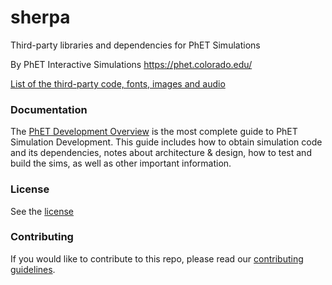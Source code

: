 sherpa
======

Third-party libraries and dependencies for PhET Simulations

By PhET Interactive Simulations
https://phet.colorado.edu/

[List of the third-party code, fonts, images and audio](third-party-licenses.md)

### Documentation

The [PhET Development Overview](https://github.com/phetsims/phet-info/blob/main/doc/phet-development-overview.md) is the
most complete guide to PhET Simulation Development. This guide includes how
to obtain simulation code and its dependencies, notes about architecture & design, how to test and build the sims, as
well as other important information.

### License

See the [license](LICENSE.md)

### Contributing

If you would like to contribute to this repo, please read
our [contributing guidelines](https://github.com/phetsims/community/blob/main/CONTRIBUTING.md).
